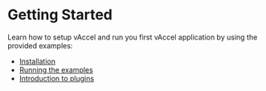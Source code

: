 # Getting Started

Learn how to setup vAccel and run you first vAccel application by using the
provided examples:

- [Installation](installation.md)
- [Running the examples](running-the-examples.md)
- [Introduction to plugins](introduction-to-plugins.md)
<!-- - [Install from binary packages](binaries.md) -->
